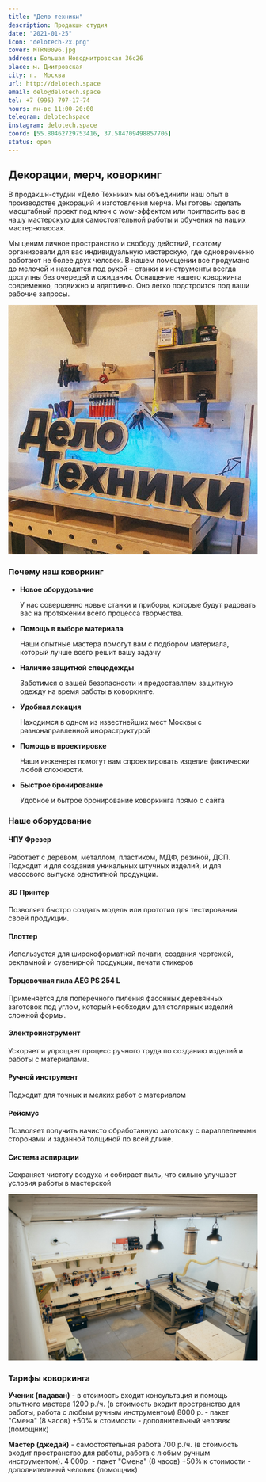 ```yaml
---
title: "Дело техники"
description: Продакшн студия
date: "2021-01-25"
icon: "delotech-2x.png"
cover: MTRN0096.jpg
address: Большая Новодмитровская 36c26
place: м. Дмитровская
city: г.  Москва
url: http://delotech.space
email: delo@delotech.space
tel: +7 (995) 797-17-74
hours: пн-вс 11:00-20:00
telegram: delotechspace
instagram: delotech.space
coord: [55.80462729753416, 37.584709498857706]
status: open
---
```


## Декорации, мерч, коворкинг

В продакшн-студии «Дело Техники» мы объединили наш опыт в производстве декораций и изготовления мерча. Мы готовы сделать масштабный проект под ключ с wow-эффектом или пригласить вас в нашу мастерскую для самостоятельной работы и обучения на наших мастер-классах.

Мы ценим личное пространство и свободу действий, поэтому организовали для вас индивидуальную мастерскую, где одновременно работают не более двух человек. В нашем помещении все продумано до мелочей и находится под рукой – станки и инструменты всегда доступны без очередей и ожидания. Оснащение нашего коворкинга современно, подвижно и адаптивно. Оно легко подстроится под ваши рабочие запросы.

![](./photo_2021-01-29_161.jpg)

### Почему наш коворкинг

- **Новое оборудование**

  У нас совершенно новые станки и приборы, которые будут радовать вас на протяжении всего процесса творчества.

- **Помощь в выборе материала**

  Наши опытные мастера помогут вам с подбором материала, который лучше всего решит вашу задачу

- **Наличие защитной спецодежды**

  Заботимся о вашей безопасности и предоставляем защитную одежду на время работы в коворкинге.

- **Удобная локация**

  Находимся в одном из известнейших мест Москвы с разнонаправленной инфраструктурой

- **Помощь в проектировке**

  Наши инженеры помогут вам спроектировать изделие фактически любой сложности.

- **Быстрое бронирование**

  Удобное и бытрое бронирование коворкинга прямо с сайта

### Наше оборудование

#### ЧПУ Фрезер

Работает с деревом, металлом, пластиком, МДФ, резиной, ДСП. Подходит и для создания уникальных штучных изделий, и для массового выпуска однотипной продукции.

#### 3D Принтер

Позволяет быстро создать модель или прототип для тестирования своей продукции.

#### Плоттер

Используется для широкоформатной печати, создания чертежей, рекламной и сувенирной продукции, печати стикеров

#### Торцовочная пила AEG PS 254 L

Применяется для поперечного пиления фасонных деревянных заготовок под углом, который необходим для столярных изделий сложной формы.

#### Электроинструмент

Ускоряет и упрощает процесс ручного труда по созданию изделий и работы с материалами.

#### Ручной инструмент

Подходит для точных и мелких работ с материалом

#### Рейсмус

Позволяет получить начисто обработанную заготовку с параллельными сторонами и заданной толщиной по всей длине.

#### Система аспирации

Сохраняет чистоту воздуха и собирает пыль, что сильно улучшает условия работы в мастерской

![](./MTRN0105.jpg)

### Тарифы коворкинга

**Ученик (падаван)** - в стоимость входит консультация и помощь опытного мастера 1200 р./ч. (в стоимость входит пространство для работы, работа с любым ручным инструментом) 8000 р. - пакет "Смена" (8 часов) +50% к стоимости - дополнительный человек (помощник)

**Мастер (джедай)** - самостоятельная работа 700 р./ч. (в стоимость входит пространство для работы, работа с любым ручным инструментом). 4 000р. - пакет "Смена" (8 часов) +50% к стоимости - дополнительный человек (помощник)
